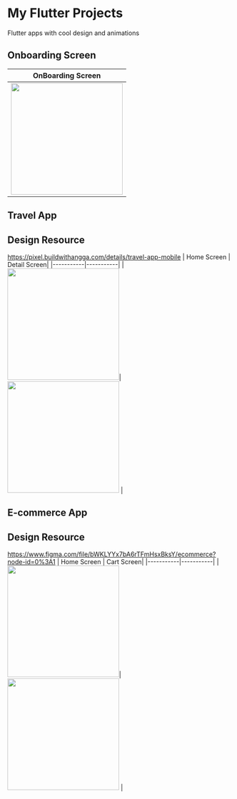 # My Flutter Projects
Flutter apps with cool design and animations

## Onboarding Screen

 | OnBoarding Screen |
 |----------------------|
 |<img src="https://media.giphy.com/media/9svcqJuw6jJ8bXzG8b/giphy.gif" width="250" >

## Travel App
## Design Resource
 https://pixel.buildwithangga.com/details/travel-app-mobile
 | Home Screen | Detail Screen|
 |-----------|-----------|
 |<img src="https://media.giphy.com/media/4h6EXncjb7snGVszDy/giphy.gif" width="250" >|<img src="https://media.giphy.com/media/iENl4wT3KtjBO4DP8F/giphy.gif" width="250"> |

## E-commerce App
## Design Resource
 https://www.figma.com/file/bWKLYYx7bA6rTFmHsxBksY/ecommerce?node-id=0%3A1
 | Home Screen | Cart Screen|
 |-----------|-----------|
 |<img src="https://media.giphy.com/media/sPMGHBnlfPHnRdp1Uj/giphy.gif" width="250" >|<img src="https://media.giphy.com/media/AauEi8vXuKGsgP66HM/giphy.gif" width="250"> |
 